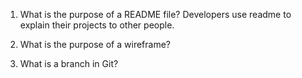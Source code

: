 1. What is the purpose of a README file?
Developers use readme to explain their projects to other people.
1. What is the purpose of a wireframe?

1. What is a branch in Git?